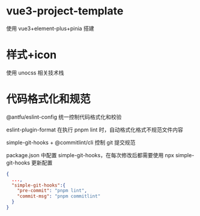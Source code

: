 # vue3-project-template

使用 vue3+element-plus+pinia 搭建

# 样式+icon

使用 unocss 相关技术栈

# 代码格式化和规范

@antfu/eslint-config 统一控制代码格式化和校验

eslint-plugin-format 在执行 pnpm lint 时，自动格式化格式不规范文件内容

simple-git-hooks + @commitlint/cli 控制 git 提交规范

package.json 中配置 simple-git-hooks，在每次修改后都需要使用 npx simple-git-hooks 更新配置

```json
{
  ...,
  "simple-git-hooks":{
    "pre-commit": "pnpm lint",
    "commit-msg": "pnpm commitlint"
  }
}
```
